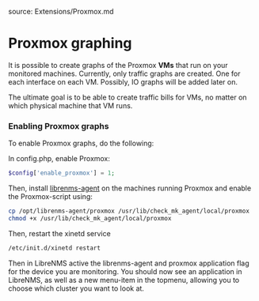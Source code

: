 source: Extensions/Proxmox.md
# Proxmox graphing
It is possible to create graphs of the Proxmox **VMs** that run on your monitored machines. Currently, only traffic graphs are created. One for each interface on each VM. Possibly, IO graphs will be added later on.

The ultimate goal is to be able to create traffic bills for VMs, no matter on which physical machine that VM runs.

### Enabling Proxmox graphs

To enable Proxmox graphs, do the following:

In config.php, enable Proxmox:
```php
$config['enable_proxmox'] = 1;
```

Then, install [librenms-agent](http://docs.librenms.org/Extensions/Applications/) on the machines running Proxmox and enable the Proxmox-script using:

```bash
cp /opt/librenms-agent/proxmox /usr/lib/check_mk_agent/local/proxmox
chmod +x /usr/lib/check_mk_agent/local/proxmox
```

Then, restart the xinetd service
```bash
/etc/init.d/xinetd restart
```

Then in LibreNMS active the librenms-agent and proxmox application flag for the device you are monitoring.
You should now see an application in LibreNMS, as well as a new menu-item in the topmenu, allowing you to choose which cluster you want to look at.
